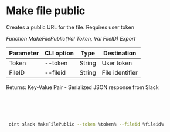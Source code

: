 ﻿---
sidebar_position: 5
---

# Make file public
 Creates a public URL for the file. Requires user token


*Function MakeFilePublic(Val Token, Val FileID) Export*

 | Parameter | CLI option | Type | Destination |
 |-|-|-|-|
 | Token | --token | String | User token |
 | FileID | --fileid | String | File identifier |

 
 Returns: Key-Value Pair - Serialized JSON response from Slack

```bsl title="Code example"
	

	
```

```sh title="CLI command example"
 
 oint slack MakeFilePublic --token %token% --fileid %fileid%

```


```json title="Result"



```
